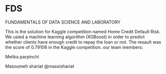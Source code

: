 # FDS
FUNDAMENTALS OF DATA SCIENCE AND LABORATORY 

This is the solution for Kaggle competition named Home Credit Default Risk.
We usied a machine learning algorithm (XGBoost) in order to predict whether clients have enough credit to repay the loan or not.
The resault was the score of 0.79106 in the Kaggle competition.
our team members:

Melika parpinchi

Masoumeh shariat
@massishariat
